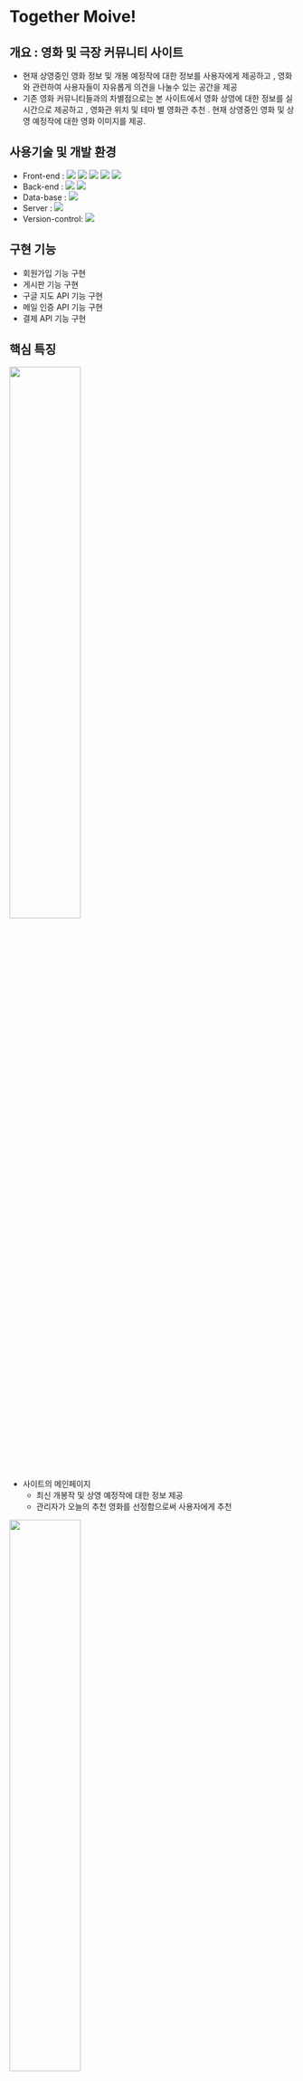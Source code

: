 # Together Moive!

## 개요 : 영화 및 극장  커뮤니티 사이트 

+ 현재 상영중인 영화 정보 및 개봉 예정작에 대한 정보를 사용자에게 제공하고 , 영화와 관련하여 사용자들이 자유롭게 의견을 나눌수 있는 공간을 제공 
+ 기존 영화 커뮤니티들과의 차별점으로는 본 사이트에서 영화 상영에 대한 정보를 실시간으로 제공하고 , 영화관 위치 및 테마 별 영화관 추천 . 현재 상영중인 영화 및 상영 예정작에 대한 영화 이미지를 제공.


## 사용기술 및 개발 환경

+ Front-end : <img src="https://img.shields.io/badge/html-E34F26?style=for-the-badge&logo=html5&logoColor=white"> <img src="https://img.shields.io/badge/css-1572B6?style=for-the-badge&logo=css3&logoColor=white"> <img src="https://img.shields.io/badge/javascript-F7DF1E?style=for-the-badge&logo=javascript&logoColor=black"> <img src="https://img.shields.io/badge/jquery-0769AD?style=for-the-badge&logo=jquery&logoColor=white"> <img src="https://img.shields.io/badge/bootstrap-7952B3?style=for-the-badge&logo=bootstrap&logoColor=white">
+ Back-end : <img src="https://img.shields.io/badge/JAVA-007396?style=for-the-badge&logo=java&logoColor=white"> <img src="https://img.shields.io/badge/Spring-6DB33F?style=for-the-badge&logo=Spring&logoColor=white">   
+ Data-base : <img src="https://img.shields.io/badge/oracle-F80000?style=for-the-badge&logo=oracle&logoColor=white">
+ Server : <img src="https://img.shields.io/badge/github-181717?style=for-the-badge&logo=github&logoColor=white">  
+ Version-control: <img src="https://img.shields.io/badge/apache tomcat-F8DC75?style=for-the-badge&logo=apachetomcat&logoColor=white">

## 구현 기능 

+ 회원가입 기능 구현 
+ 게시판 기능 구현 
+ 구글 지도 API 기능 구현 
+ 메일 인증 API 기능 구현 
+ 결제 API 기능 구현


## 핵심 특징
<img src ="https://user-images.githubusercontent.com/73329610/128127585-bd6851a6-33a6-4881-997e-e8b6ea37239a.png" width="50%" height="50%">

* 사이트의 메인페이지 
  * 최신 개봉작 및 상영 예정작에 대한 정보 제공  
  * 관리자가 오늘의 추천 영화를 선정함으로써 사용자에게 추천  
  

<img src ="https://user-images.githubusercontent.com/73329610/128128857-3bd94d1e-09f0-4744-84ac-2656944b5ec5.png" width="50%" height="50%">

* 박스오피스 , 최신 개봉작, 상영예정작을 구분하여 사용자에게 영회 정보 제공 


<img src ="https://user-images.githubusercontent.com/73329610/128127631-797ad6fa-1643-429a-8ba8-e1bc77a6cb84.png" width="50%" height="50%">

* 친구 , 커플 , 솔로가 갈만한 영화관 특징을 구분지어 영화관 정보 제공 
  

## 설계 주안점
+ 홈페이지 로그인 시 일반회원 , 관리자로 나누어 각각의 필요한 기능 및 페이지 구현 
+ Front-end view 단 구현 시 Include 와 jsp 및 csss 코드를 분리하여 코드 재활용 향상
+ 각 단위 기능 별로 책임자를 선정하여 기능 구현 
+ 깃 허브 이용시 팀장과 팀원들로 구분하여 각 역할에 맞는 업무 수행 
+ 에러 발생 시 원인 및 해결 방안을 팀장 및 팀원들에게 공유 


## 팀원별 단위 업무

임 종 부 (팀장) : 프로젝트 일정 관리 / 프로젝트 기술 가이드 / 깃허브 관리 / 프로젝트 Front-end 구현 / 맴버 기능구현 

전 상 수 : DB 생성 및 관리 / 영화 정보 게시판을 통해 영화 정보를 제공하는 기능을 담당 및 구현

이 규 진 : 메인페이지 / 로그인 / 회원 가입 / 굿즈 / 구매 페이지 작성 / Goods 사진 게시판을 통해 상품등록 및 상품판매 기능 구현 
         
서 민 기 : 추천영화 , 오늘의 영화 CRUD 구현 / 게시판 소분류 목록 / 상세보기 /

윤 선 아 : 로그인바 , 헤더 및 footer 구현 / 기능 상 세분하여 각각의 파일에 Include할 수 있도록 수정 / 게시판 및 마이페이지 기능 구현

김 신    :  회원 탈퇴 view 및 기능 단 구현 
